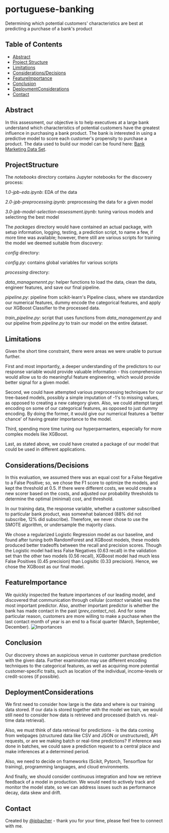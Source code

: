# portuguese-banking
Determining which potential customers' characteristics are best at predicting a purchase of a bank's product


## Table of Contents
* [Abstract](#Abstract)
* [Project Structure](#ProjectStructure)
* [Limitations](#Limitations)
* [Considerations/Decisions](#Considerations/Decisions)
* [FeatureImportance](#FeatureImportance)
* [Conclusion](#Conclusion)
* [DeploymentConsiderations](#DeploymentConsiderations)
* [Contact](#Contact)

## Abstract
In this assessment, our objective is to help executives at a large bank understand which characteristics of potential customers have the greatest influence in purchasing a bank product. The bank is interested in using a predictive model to score each customer's propensity to purchase a product. The data used to build our model can be found here: [Bank Marketing Data Set](https://archive.ics.uci.edu/ml/datasets/Bank+Marketing).

## ProjectStructure
The *notebooks* directory contains Jupyter notebooks for the discovery process:
    
  *1.0-jpb-eda.ipynb*: EDA of the data
    
  *2.0-jpb-preprocessing.ipynb*: preprocessing the data for a given model
    
  *3.0-jpb-model-selection-assessment.ipynb*: tuning various models and selectinng the best model

The *packages* directory would have contained an actual package, with setup information, logging, testing, a  prediction script, to name a few, if more time was available; however, there still are various scripts for training the model we deemed suitable from discovery:
    
*config* directory:
        
  *config.py*: contains global variables for various scripts
    
*processing* directory:
        
  *data_managemennt.py*: helper functions to load the data, clean the data, engineer features, and save our final pipeline.
    
  *pipeline.py*: pipeline from scikit-learn's Pipeline class, where we standardize our numerical features, dummy encode the categorical features, and apply our XGBoost Classifier to the processed data.
    
 *train_pipeline.py*: script that uses functions from *data_management.py* and our pipeline from *pipeline.py* to train our model on the entire dataset.
    
## Limitations
Given the short time constraint, there were areas we were unable to pursue further. 

First and most importantly, a deeper understanding of the predictors to our response variable would provide valuable information - this comprehension would allow us to do meaningful feature engineering, which would provide better signal for a given model. 

Second, we could have attempted various preprocessing techniques for our tree-based models, possibly a simple imputation of -1's to missing values, as opposed to creating a new category given. Also, we could attempt target encoding on some of our categorical features, as opposed to just dummy encoding. By doing the former, it would give our numerical features a 'better chance' of having greater importance to the model. 

Third, spending more time tuning our hyperparmaeters, especially for more complex models like XGBoost. 

Last, as stated above, we could have created a package of our model that could be used in different applications.

## Considerations/Decisions
In this evaluation, we assumed there was an equal cost for a False Negative to a False Positive; so, we chose the F1 score to optimize the models, and kept the threshold at 0.5. If there were different costs, we would create a new scorer based on the costs, and adjusted our probability thresholds to determine the optimal (minimal) cost, and threshold.

In our training data, the response variable, whether a customer subscribed to particular bank product, was somewhat balanced (88% did not subscribe, 12% did subscribe). Therefore, we never chose to use the SMOTE algorithm, or undersample the majority class.

We chose a regularized Logistic Regression model as our baseline, and found after tuning both RandomForest and XGBoost models, these models produced better tradeoffs between the recall and precision scores. Though the Logistic model had less False Negatives (0.63 recall) in the validation set than the other two models (0.56 recall), XGBoost model had much less False Positives (0.45 precision) than Logisitic (0.33 precision). Hence, we chose the XGBoost as our final model.

## FeatureImportance
We quickly inspected the feature importances of our leading model, and discovered that communication through cellular (*contact* variable) was the most important predictor. Also, another important predictor is whether the bank has made contact in the past (*prev_contact_no*). And for some particular reason, customers are more willing to make a puchase when the last contact month of year is an end to a fiscal quarter (March, September, December). ![Importances](https://github.com/jpbacher/portuguese-banking/tree/master/notebooks/visuals/feat_importance.png)

## Conclusion
Our discovery shows an auspicious venue in customer purchase prediction with the given data. Further examination may use different encoding techniques to the categorical features, as well as acquiring more potential customer-specific traits, such as location of the individual, income-levels or credit-scores (if possible).

## DeploymentConsiderations
We first need to consider how large is the data and where is our training data stored. If our data is stored together with the model we train, we would still need to consider how data is retrieved and processed (batch vs. real-time data retrieval).

Also, we must think of data retrieval for predictions - is the data coming from webpages (structured data like CSV and JSON or unstructured), API requests, or are we making batch or real-time predictions? If inference was done in batches, we could save a prediction request to a central place and make inferences at a determined period.

Also, we need to decide on frameworks (Scikit, Pytorch, Tensorflow for training), programming languages, and cloud environments.

And finally, we should consider continuous integration and how we retrieve feedback of a model in production. We would need to actively track and monitor the model state, so we can address issues such as performance decay, data skew and drift.

## Contact
Created by [@jpbacher](https://www.linkedin.com/in/joshbacher) - thank you for your time, please feel free to connect with me.
